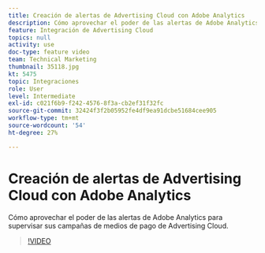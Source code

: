```yaml
---
title: Creación de alertas de Advertising Cloud con Adobe Analytics
description: Cómo aprovechar el poder de las alertas de Adobe Analytics para supervisar sus campañas de medios de pago de Advertising Cloud.
feature: Integración de Advertising Cloud
topics: null
activity: use
doc-type: feature video
team: Technical Marketing
thumbnail: 35118.jpg
kt: 5475
topic: Integraciones
role: User
level: Intermediate
exl-id: c021f6b9-f242-4576-8f3a-cb2ef31f32fc
source-git-commit: 32424f3f2b05952fe4df9ea91dcbe51684cee905
workflow-type: tm+mt
source-wordcount: '54'
ht-degree: 27%

---
```


# Creación de alertas de Advertising Cloud con Adobe Analytics

Cómo aprovechar el poder de las alertas de Adobe Analytics para supervisar sus campañas de medios de pago de Advertising Cloud.

>[!VIDEO](https://video.tv.adobe.com/v/35118/?quality=12&learn=on)
